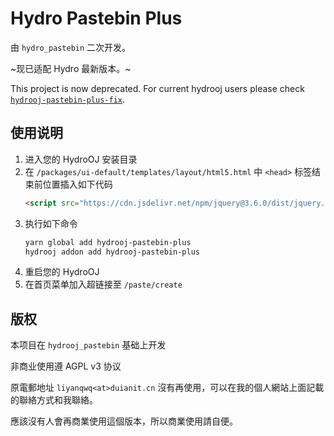 # Hydro Pastebin Plus

由 `hydro_pastebin` 二次开发。

~现已适配 Hydro 最新版本。~

This project is now deprecated. For current hydrooj users please check [`hydrooj-pastebin-plus-fix`](https://github.com/Floating-Ocean/hydrooj-pastebin-plus-fix).

## 使用说明

1. 进入您的 HydroOJ 安装目录
2. 在 `/packages/ui-default/templates/layout/html5.html` 中 `<head>` 标签结束前位置插入如下代码
   ```html
   <script src="https://cdn.jsdelivr.net/npm/jquery@3.6.0/dist/jquery.min.js"></script>
   ```
3. 执行如下命令
   ```bash
   yarn global add hydrooj-pastebin-plus
   hydrooj addon add hydrooj-pastebin-plus
   ```
4. 重启您的 HydroOJ
5. 在首页菜单加入超链接至 `/paste/create`

## 版权

本项目在 `hydrooj_pastebin` 基础上开发

非商业使用遵 AGPL v3 协议

原電郵地址 `liyanqwq<at>duianit.cn` 沒有再使用，可以在我的個人網站上面記載的聯絡方式和我聯絡。

應該沒有人會再商業使用這個版本，所以商業使用請自便。

